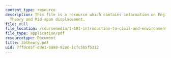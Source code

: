 ```yaml
---
content_type: resource
description: This file is a resource which contains information on Engineering Beam
  Theory and Mid-span displacement.
file: null
file_location: /coursemedia/1-101-introduction-to-civil-and-environmental-engineering-design-i-fall-2006/7ffdc05fdde18a98928c1cfc5b5f5312_3btheory.pdf
file_type: application/pdf
resourcetype: Document
title: 3btheory.pdf
uid: 7ffdc05f-dde1-8a98-928c-1cfc5b5f5312
---
```

